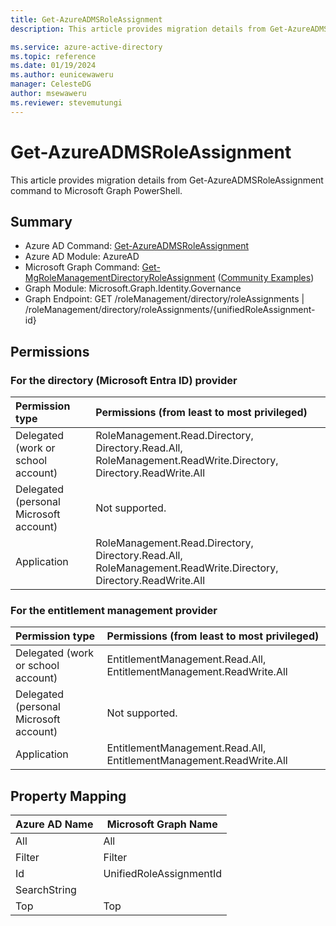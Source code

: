 ```yaml
---
title: Get-AzureADMSRoleAssignment
description: This article provides migration details from Get-AzureADMSRoleAssignment command to Microsoft Graph PowerShell.

ms.service: azure-active-directory
ms.topic: reference
ms.date: 01/19/2024
ms.author: eunicewaweru
manager: CelesteDG
author: msewaweru
ms.reviewer: stevemutungi
---
```


# Get-AzureADMSRoleAssignment

This article provides migration details from Get-AzureADMSRoleAssignment command to Microsoft Graph PowerShell.

## Summary

+ Azure AD Command: [Get-AzureADMSRoleAssignment](/powershell/module/azuread/get-azureadmsroleassignment)
+ Azure AD Module: AzureAD
+ Microsoft Graph Command: [Get-MgRoleManagementDirectoryRoleAssignment](/powershell/module/microsoft.graph.identity.governance/get-mgrolemanagementdirectoryroleassignment) ([Community Examples](https://github.com/orgs/msgraph/discussions?discussions_q=Get-MgRoleManagementDirectoryRoleAssignment))
+ Graph Module: Microsoft.Graph.Identity.Governance
+ Graph Endpoint:  GET /roleManagement/directory/roleAssignments | /roleManagement/directory/roleAssignments/{unifiedRoleAssignment-id}

## Permissions

### For the directory (Microsoft Entra ID) provider
|Permission type      | Permissions (from least to most privileged)              |
|:--------------------|:---------------------------------------------------------|
|Delegated (work or school account) | RoleManagement.Read.Directory, Directory.Read.All, RoleManagement.ReadWrite.Directory, Directory.ReadWrite.All    |
|Delegated (personal Microsoft account) | Not supported.    |
|Application | RoleManagement.Read.Directory, Directory.Read.All, RoleManagement.ReadWrite.Directory, Directory.ReadWrite.All |

### For the entitlement management provider
|Permission type      | Permissions (from least to most privileged)              |
|:--------------------|:---------------------------------------------------------|
|Delegated (work or school account) |  EntitlementManagement.Read.All, EntitlementManagement.ReadWrite.All  |
|Delegated (personal Microsoft account) | Not supported.    |
|Application | EntitlementManagement.Read.All, EntitlementManagement.ReadWrite.All |

## Property Mapping

|Azure AD Name|Microsoft Graph Name|
|---|---|
|All|All|
|Filter|Filter|
|Id|UnifiedRoleAssignmentId|
|SearchString||
|Top|Top|